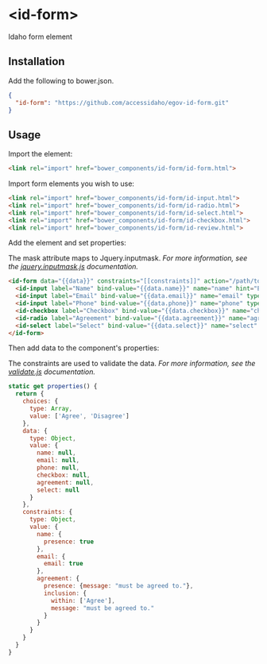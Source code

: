 # \<id-form\>

Idaho form element

## Installation

Add the following to bower.json.

```JSON
{
  "id-form": "https://github.com/accessidaho/egov-id-form.git"
}
```

## Usage

Import the element:

```html
<link rel="import" href="bower_components/id-form/id-form.html">
```

Import form elements you wish to use:

```html
<link rel="import" href="bower_components/id-form/id-input.html">
<link rel="import" href="bower_components/id-form/id-radio.html">
<link rel="import" href="bower_components/id-form/id-select.html">
<link rel="import" href="bower_components/id-form/id-checkbox.html">
<link rel="import" href="bower_components/id-form/id-review.html">
```

Add the element and set properties:

The mask attribute maps to Jquery.inputmask. *For more information, see the [jquery.inputmask.js](http://robinherbots.github.io/Inputmask/) documentation.*


```html
<id-form data="{{data}}" constraints="[[constraints]]" action="/path/to/controller" method="[GET, POST, PUT, DELETE]">
  <id-input label="Name" bind-value="{{data.name}}" name="name" hint="Enter your first and last name" required class="sm"></id-input>
  <id-input label="Email" bind-value="{{data.email}}" name="email" type="email" class="md"></id-input>
  <id-input label="Phone" bind-value="{{data.phone}}" name="phone" type="text" hint="This input is masked" class="md" mask="(999) 999-9999"></id-input>
  <id-checkbox label="Checkbox" bind-value="{{data.checkbox}}" name="checkbox" hint="Check this box"></id-checkbox>
  <id-radio label="Agreement" bind-value="{{data.agreement}}" name="agreement" choices="[[choices]]"></id-radio>
  <id-select label="Select" bind-value="{{data.select}}" name="select" choices="[[choices]]"></id-select>
</id-form>
```


Then add data to the component's properties:

The constraints are used to validate the data. *For more information, see the [validate.js](https://validatejs.org) documentation.*

```js
static get properties() {
  return {
    choices: {
      type: Array,
      value: ['Agree', 'Disagree']
    },
    data: {
      type: Object,
      value: {
        name: null,
        email: null,
        phone: null,
        checkbox: null,
        agreement: null,
        select: null
      }
    },
    constraints: {
      type: Object,
      value: {
        name: {
          presence: true
        },
        email: {
          email: true
        },
        agreement: {
          presence: {message: "must be agreed to."},
          inclusion: {
            within: ['Agree'],
            message: "must be agreed to."
          }
        }
      }
    }
  }
}
```

